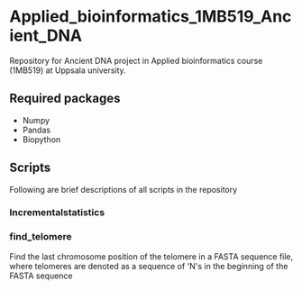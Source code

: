 # Applied_bioinformatics_1MB519_Ancient_DNA
Repository for Ancient DNA project in Applied bioinformatics course (1MB519) at Uppsala university.

## Required packages
- Numpy
- Pandas
- Biopython

## Scripts
Following are brief descriptions of all scripts in the repository

### Incrementalstatistics

### find_telomere
Find the last chromosome position of the telomere in a FASTA sequence file, where telomeres are denoted as a sequence of 'N's in the beginning of the FASTA sequence
